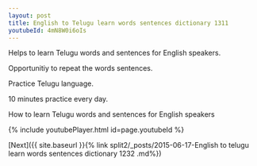 ```yaml
---
layout: post
title: English to Telugu learn words sentences dictionary 1311 
youtubeId: 4mN8W0i6oIs
---
```

 
 
Helps to learn Telugu words and sentences for English speakers.

Opportunitiy to repeat the words sentences. 

Practice Telugu language. 
 
10 minutes practice every day. 
 
How to learn Telugu words and sentences for English speakers 
 
{% include youtubePlayer.html id=page.youtubeId %}
 
 
[Next]({{ site.baseurl }}{% link  split2/_posts/2015-06-17-English to telugu learn words sentences dictionary 1232 .md%})
 

